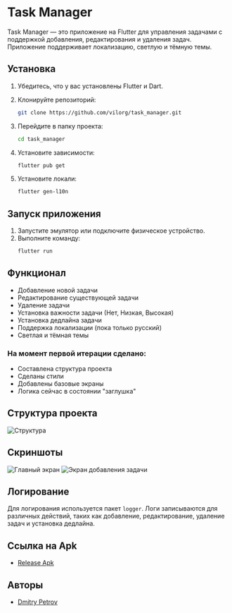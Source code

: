 # Task Manager

Task Manager — это приложение на Flutter для управления задачами с поддержкой добавления, редактирования и удаления задач. Приложение поддерживает локализацию, светлую и тёмную темы.

## Установка

1. Убедитесь, что у вас установлены Flutter и Dart.

2. Клонируйте репозиторий:
   ```bash
   git clone https://github.com/vilorg/task_manager.git
   ```
3. Перейдите в папку проекта:
   ```bash
   cd task_manager
   ```
4. Установите зависимости:
   ```bash
   flutter pub get
   ```
5. Установите локали:
   ```bash
   flutter gen-l10n
   ```

## Запуск приложения

1. Запустите эмулятор или подключите физическое устройство.
2. Выполните команду:
   ```bash
   flutter run
   ```

## Функционал

- Добавление новой задачи
- Редактирование существующей задачи
- Удаление задачи
- Установка важности задачи (Нет, Низкая, Высокая)
- Установка дедлайна задачи
- Поддержка локализации (пока только русский)
- Светлая и тёмная темы

### На момент первой итерации сделано:

- Составлена структура проекта
- Сделаны стили
- Добавлены базовые экраны
- Логика сейчас в состоянии "заглушка"

## Структура проекта

![Структура](https://raw.githubusercontent.com/vilorg/task_manager/a7d1d149c2bab54c988c7ae92147857aa6420e18/structure.png)

## Скриншоты

![Главный экран](https://raw.githubusercontent.com/vilorg/task_manager/a7d1d149c2bab54c988c7ae92147857aa6420e18/main.png)
![Экран добавления задачи](https://raw.githubusercontent.com/vilorg/task_manager/a7d1d149c2bab54c988c7ae92147857aa6420e18/add_task.png)

## Логирование

Для логирования используется пакет `logger`. Логи записываются для различных действий, таких как добавление, редактирование, удаление задач и установка дедлайна.

## Ссылка на Apk

- [Release Apk](https://github.com/vilorg)

## Авторы

- [Dmitry Petrov](https://github.com/vilorg)
